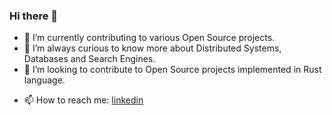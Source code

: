 <!--### Hi there 👋 -->

<!--
**akki1306/akki1306** is a ✨ _special_ ✨ repository because its `README.md` (this file) appears on your GitHub profile.

Here are some ideas to get you started:

- 🔭 I’m currently working on ...
- 🌱 I’m currently learning ...
- 👯 I’m looking to collaborate on ...
- 🤔 I’m looking for help with ...
- 💬 Ask me about ...
- 📫 How to reach me: ...
- 😄 Pronouns: ...
- ⚡ Fun fact: ...
-->

### Hi there 👋

<!--
**akki1306/akki1306** is a ✨ _special_ ✨ repository because its `README.md` (this file) appears on your GitHub profile.

Here are some ideas to get you started:
--> 

- 🔭 I’m currently contributing to various Open Source projects.
- 🌱 I’m always curious to know more about Distributed Systems, Databases and Search Engines. 
- 👯 I’m looking to contribute to Open Source projects implemented in Rust language.
<!-- 🤔 I’m looking for help with ...
- 💬 Ask me about ...-->
- 📫 How to reach me: [linkedin](https://www.linkedin.com/in/akshay-kulkarni-329a9312/)

